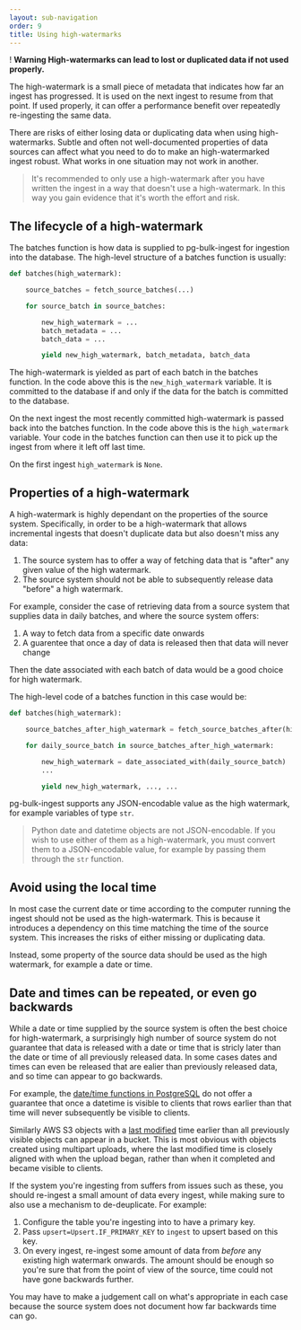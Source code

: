 ```yaml
---
layout: sub-navigation
order: 9
title: Using high-watermarks
---
```


<div class="govuk-warning-text">
  <span class="govuk-warning-text__icon" aria-hidden="true">!</span>
  <strong class="govuk-warning-text__text">
    <span class="govuk-visually-hidden">Warning</span>
    High-watermarks can lead to lost or duplicated data if not used properly.
  </strong>
</div>

The high-watermark is a small piece of metadata that indicates how far an ingest has progressed. It is used on the next ingest to resume from that point. If used properly, it can offer a performance benefit over repeatedly re-ingesting the same data.

There are risks of either losing data or duplicating data when using high-watermarks. Subtle and often not well-documented properties of data sources can affect what you need to do to make an high-watermarked ingest robust. What works in one situation may not work in another.

> It's recommended to only use a high-watermark after you have written the ingest in a way that doesn't use a high-watermark. In this way you gain evidence that it's worth the effort and risk.


## The lifecycle of a high-watermark

The batches function is how data is supplied to pg-bulk-ingest for ingestion into the database. The high-level structure of a batches function is usually:

```python
def batches(high_watermark):

    source_batches = fetch_source_batches(...)

    for source_batch in source_batches:

        new_high_watermark = ...
        batch_metadata = ...
        batch_data = ...

        yield new_high_watermark, batch_metadata, batch_data
```

The high-watermark is yielded as part of each batch in the batches function. In the code above this is the `new_high_watermark` variable. It is committed to the database if and only if the data for the batch is committed to the database.

On the next ingest the most recently committed high-watermark is passed back into the batches function. In the code above this is the `high_watermark` variable. Your code in the batches function can then use it to pick up the ingest from where it left off last time.

On the first ingest `high_watermark` is `None`.


## Properties of a high-watermark

A high-watermark is highly dependant on the properties of the source system. Specifically, in order to be a high-watermark that allows incremental ingests that doesn't duplicate data but also doesn't miss any data:

1. The source system has to offer a way of fetching data that is "after" any given value of the high watermark.
2. The source system should not be able to subsequently release data "before" a high watermark.

For example, consider the case of retrieving data from a source system that supplies data in daily batches, and where the source system offers:

1. A way to fetch data from a specific date onwards
2. A guarentee that once a day of data is released then that data will never change

Then the date associated with each batch of data would be a good choice for high watermark.

The high-level code of a batches function in this case would be:

```python
def batches(high_watermark):

    source_batches_after_high_watermark = fetch_source_batches_after(high_watermark)

    for daily_source_batch in source_batches_after_high_watermark:

        new_high_watermark = date_associated_with(daily_source_batch)
        ...

        yield new_high_watermark, ..., ...
```

pg-bulk-ingest supports any JSON-encodable value as the high watermark, for example variables of type `str`.

> Python date and datetime objects are not JSON-encodable. If you wish to use either of them as a high-watermark, you must convert them to a JSON-encodable value, for example by passing them through the `str` function.


## Avoid using the local time

In most case the current date or time according to the computer running the ingest should not be used as the high-watermark. This is because it introduces a dependency on this time matching the time of the source system. This increases the risks of either missing or duplicating data.

Instead, some property of the source data should be used as the high watermark, for example a date or time.


## Date and times can be repeated, or even go backwards

While a date or time supplied by the source system is often the best choice for high-watermark, a surprisingly high number of source system do not guarantee that data is released with a date or time that is stricly later than the date or time of all previously released data. In some cases dates and times can even be released that are ealier than previously released data, and so time can appear to go backwards.

For example, the [date/time functions in PostgreSQL](https://www.postgresql.org/docs/current/functions-datetime.html#FUNCTIONS-DATETIME-CURRENT) do not offer a guarantee that once a datetime is visible to clients that rows earlier than that time will never subsequently be visible to clients.

Similarly AWS S3 objects with a [last modified](https://docs.aws.amazon.com/AmazonS3/latest/API/API_GetObject.html#AmazonS3-GetObject-response-header-LastModified) time earlier than all previously visible objects can appear in a bucket. This is most obvious with objects created using multipart uploads, where the last modified time is closely aligned with when the upload began, rather than when it completed and became visible to clients.

If the system you're ingesting from suffers from issues such as these, you should re-ingest a small amount of data every ingest, while making sure to also use a mechanism to de-deuplicate. For example:

1. Configure the table you're ingesting into to have a primary key.
2. Pass `upsert=Upsert.IF_PRIMARY_KEY` to `ingest` to upsert based on this key.
3. On every ingest, re-ingest some amount of data from _before_ any existing high watermark onwards. The amount should be enough so you're sure that from the point of view of the source, time could not have gone backwards further.

You may have to make a judgement call on what's appropriate in each case because the source system does not document how far backwards time can go.
